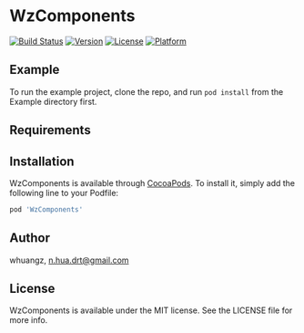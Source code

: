 # WzComponents

[![Build Status](https://travis-ci.com/whuangz/WzComponents.svg?branch=master)](https://travis-ci.com/whuangz/WzComponents)
[![Version](https://img.shields.io/cocoapods/v/WzComponents.svg?style=flat)](https://cocoapods.org/pods/WzComponents)
[![License](https://img.shields.io/cocoapods/l/WzComponents.svg?style=flat)](https://cocoapods.org/pods/WzComponents)
[![Platform](https://img.shields.io/cocoapods/p/WzComponents.svg?style=flat)](https://cocoapods.org/pods/WzComponents)

## Example

To run the example project, clone the repo, and run `pod install` from the Example directory first.

## Requirements

## Installation

WzComponents is available through [CocoaPods](https://cocoapods.org). To install
it, simply add the following line to your Podfile:

```ruby
pod 'WzComponents'
```

## Author

whuangz, n.hua.drt@gmail.com

## License

WzComponents is available under the MIT license. See the LICENSE file for more info.
